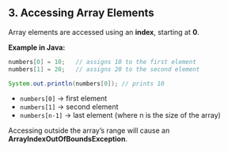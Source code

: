 ## 3. Accessing Array Elements

Array elements are accessed using an **index**, starting at **0**.

**Example in Java:**

```java
numbers[0] = 10;   // assigns 10 to the first element
numbers[1] = 20;   // assigns 20 to the second element

System.out.println(numbers[0]); // prints 10
```

- `numbers[0]` → first element
- `numbers[1]` → second element
- `numbers[n-1]` → last element (where n is the size of the array)

Accessing outside the array’s range will cause an **ArrayIndexOutOfBoundsException**.
